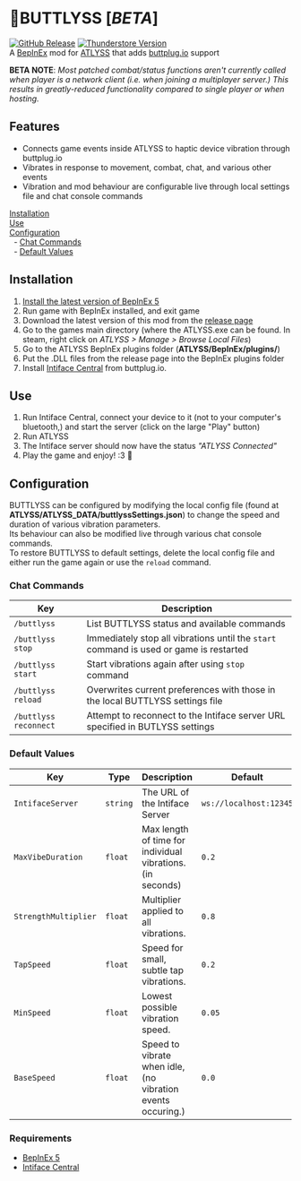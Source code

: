 # 🍑BUTTLYSS [*BETA*]
[![GitHub Release](https://img.shields.io/github/v/release/mintchipleaf/BUTTLYSS?include_prereleases&logo=github&style=for-the-badge)](https://github.com/mintchipleaf/BUTTLYSS/releases/latest)
[![Thunderstore Version](https://img.shields.io/thunderstore/v/mintchipleaf/BUTTLYSS?logo=thunderstore&logoColor=f5f5f5&style=for-the-badge)]()\
A [BepInEx](https://github.com/BepInEx/BepInEx) mod for [ATLYSS](http://atlyssgame.com) that adds [buttplug.io](https://buttplug.io/) support

**BETA NOTE**: *Most patched combat/status functions aren't currently called when player is a network client (i.e. when joining a multiplayer server.) This results in greatly-reduced functionality compared to single player or when hosting.*

## Features
* Connects game events inside ATLYSS to haptic device vibration through buttplug.io
* Vibrates in response to movement, combat, chat, and various other events
* Vibration and mod behaviour are configurable live through local settings file and chat console commands

[Installation](#installation)\
[Use](#use)\
[Configuration](#configuration)\
&nbsp;&nbsp;- [Chat Commands](#chat-commands)\
&nbsp;&nbsp;- [Default Values](#default-values)


## Installation
1. [Install the latest version of BepInEx 5](https://docs.bepinex.dev/articles/user_guide/installation/index.html)
2. Run game with BepInEx installed, and exit game
3. Download the latest version of this mod from the [release page](https://github.com/mintchipleaf/BUTTLYSS/releases/latest)
3. Go to the games main directory (where the ATLYSS.exe can be found. In steam, right click on *ATLYSS > Manage > Browse Local Files*)
4. Go to the ATLYSS BepInEx plugins folder (**ATLYSS/BepInEx/plugins/**)
5. Put the .DLL files from the release page into the BepInEx plugins folder
6. Install [Intiface Central](https://intiface.com/central/) from buttplug.io.

## Use
1. Run Intiface Central, connect your device to it (not to your computer's bluetooth,) and start the server (click on the large "Play" button)
2. Run ATLYSS
3. The Intiface server should now have the status *"ATLYSS Connected"*
4. Play the game and enjoy! :3 📳

## Configuration
BUTTLYSS can be configured by modifying the local config file (found at **ATLYSS/ATLYSS_DATA/buttlyssSettings.json**) to change the speed and duration of various vibration parameters.\
Its behaviour can also be modified live through various chat console commands.\
To restore BUTTLYSS to default settings, delete the local config file and either run the game again or use the `reload` command.

### Chat Commands
| Key                   | Description                                                                               |
|-----------------------|-------------------------------------------------------------------------------------------|
| `/buttlyss`           | List BUTTLYSS status and available commands                                               |
| `/buttlyss stop`      | Immediately stop all vibrations until the `start` command is used or game is restarted    |
| `/buttlyss start`     | Start vibrations again after using `stop` command                                         |
| `/buttlyss reload`    | Overwrites current preferences with those in the local BUTTLYSS settings file             |
| `/buttlyss reconnect` | Attempt to reconnect to the Intiface server URL specified in BUTLYSS settings             |

### Default Values
| Key                  | Type     | Description                                                             | Default                |
|----------------------|----------|-------------------------------------------------------------------------|------------------------|
| `IntifaceServer`     | `string` | The URL of the Intiface Server                                          | `ws://localhost:12345` |
| `MaxVibeDuration`    | `float`  | Max length of time for individual vibrations. (in seconds)              | `0.2`                  |
| `StrengthMultiplier` | `float`  | Multiplier applied to all vibrations.                                   | `0.8`                  |
| `TapSpeed`           | `float`  | Speed for small, subtle tap vibrations.                                 | `0.2`                  |
| `MinSpeed`           | `float`  | Lowest possible vibration speed.                                        | `0.05`                 |
| `BaseSpeed`          | `float`  | Speed to vibrate when idle, (no vibration events occuring.)             | `0.0`                  |

### Requirements
* [BepInEx 5](https://github.com/BepInEx/BepInEx)
* [Intiface Central](https://github.com/intiface/intiface-central)
